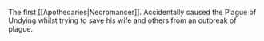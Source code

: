 The first [[Apothecaries|Necromancer]]. Accidentally caused the Plague of Undying whilst trying to save his wife and others from an outbreak of plague.